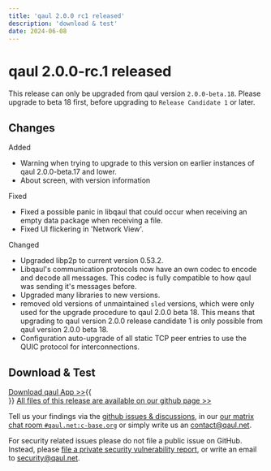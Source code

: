 ```yaml
---
title: 'qaul 2.0.0 rc1 released'
description: 'download & test'
date: 2024-06-08
---
```


# qaul 2.0.0-rc.1 released

This release can only be upgraded from qaul version `2.0.0-beta.18`.
Please upgrade to beta 18 first, before upgrading to `Release Candidate 1` or later.

## Changes

Added

- Warning when trying to upgrade to this version on earlier instances of qaul 2.0.0-beta.17 and lower.
- About screen, with version information

Fixed

- Fixed a possible panic in libqaul that could occur when receiving an empty data package when receiving a file.
- Fixed UI flickering in 'Network View'.

Changed

- Upgraded libp2p to current version 0.53.2.
- Libqaul's communication protocols now have an own codec to encode and decode all messages.
  This codec is fully compatible to how qaul was sending it's messages before.
- Upgraded many libraries to new versions.
- removed old versions of unmaintained `sled` versions, which were only used for the upgrade procedure to qaul 2.0.0 beta 18.
  This means that upgrading to qaul version 2.0.0 release candidate 1 is only possible from qaul version 2.0.0 beta 18.
- Configuration auto-upgrade of all static TCP peer entries to use the QUIC protocol for interconnections.

## Download & Test

[Download qaul App &gt;&gt;](/#download){{<br>}}
[All files of this release are available on our github page &gt;&gt;](https://github.com/qaul/qaul.net/releases/tag/v2.0.0-rc.1)

Tell us your findings via the [github issues & discussions](https://github.com/qaul/qaul.net/issues), in our [our matrix chat room `#qaul.net:c-base.org`](https://matrix.to/#/#qaul.net:c-base.org) or simply write us an [contact@qaul.net](mailto:contact@qaul.net).

For security related issues please do not file a public issue on GitHub. Instead, please [file a private security vulnerability report](https://github.com/qaul/qaul.net/security/advisories/new), or write an email to [security@qaul.net](mailto:security@qaul.net).
